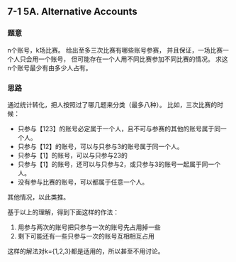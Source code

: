 
## 7-1 5A. Alternative Accounts

### 题意

n个账号，k场比赛。
给出至多三次比赛有哪些账号参赛，
并且保证，一场比赛一个人只会用一个账号，
但可能存在一个人用不同比赛参加不同比赛的情况。
求这n个账号最少有由多少人占有。

### 思路

通过统计转化，把人按照过了哪几题来分类（最多八种）。
比如，三次比赛的时候：

- 只参与【123】的账号必定属于一个人，且不可与参赛的其他的账号属于同一个人。
- 只参与【12】的账号，可以与只参与3的账号属于同一个人。
- 只参与【1】的账号，可以与只参与23的
- 只参与【1】的账号，还可以与只参与2，或只参与3的账号一起属于同一个人。
- 没有参与比赛的账号，可以都属于任意一个人。

其他情况，以此类推。

基于以上的理解，得到下面这样的作法：

1. 用参与两次的账号把只参与一次的账号先占用掉一些
2. 剩下可能还有一些只参与一次的账号互相相互占用

这样的解法对k={1,2,3}都是适用的，所以甚至不用讨论。
